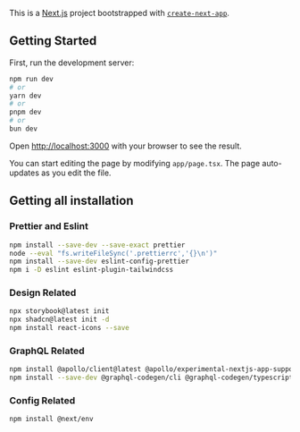 This is a [Next.js](https://nextjs.org) project bootstrapped with [`create-next-app`](https://nextjs.org/docs/app/api-reference/cli/create-next-app).

## Getting Started

First, run the development server:

```bash
npm run dev
# or
yarn dev
# or
pnpm dev
# or
bun dev
```

Open [http://localhost:3000](http://localhost:3000) with your browser to see the result.

You can start editing the page by modifying `app/page.tsx`. The page auto-updates as you edit the file.

## Getting all installation

### Prettier and Eslint

```bash
npm install --save-dev --save-exact prettier
node --eval "fs.writeFileSync('.prettierrc','{}\n')"
npm install --save-dev eslint-config-prettier
npm i -D eslint eslint-plugin-tailwindcss
```

### Design Related

```bash
npx storybook@latest init
npx shadcn@latest init -d
npm install react-icons --save
```

### GraphQL Related

```bash
npm install @apollo/client@latest @apollo/experimental-nextjs-app-support
npm install --save-dev @graphql-codegen/cli @graphql-codegen/typescript @graphql-codegen/typescript-operations @graphql-codegen/typescript-react-apollo

```

### Config Related

```bash
npm install @next/env
```
